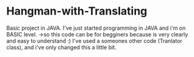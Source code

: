 # Hangman-with-Translating
Basic project in JAVA. I've just started programming in JAVA and i'm on BASIC level. ->so this code can be for begginers because is very clearly and easy to understand :) I've used a someones other code (Tranlator class), and i've only changed this a little bit.
